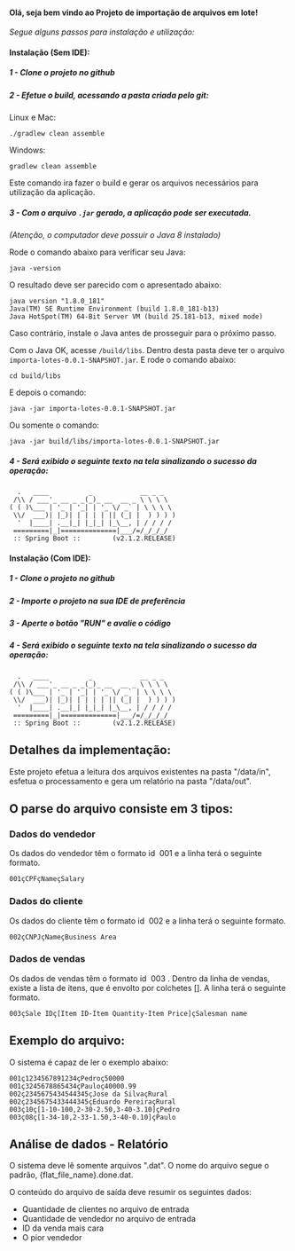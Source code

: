 #### Olá, seja bem vindo ao **Projeto de importação de arquivos em lote**!

_Segue alguns passos para instalação e utilização:_

#### Instalação (Sem IDE):

##### 1 - Clone o projeto no github

##### 2 - Efetue o build, acessando a pasta criada pelo git:

Linux e Mac:

`./gradlew clean assemble`

Windows:

`gradlew clean assemble`

Este comando ira fazer o build e gerar os arquivos necessários para utilização da aplicação.

##### 3 - Com o arquivo `.jar` gerado, a aplicação pode ser executada.

_(Atenção, o computador deve possuir o Java 8 instalado)_

Rode o comando abaixo para verificar seu Java:

`
java -version
`

O resultado deve ser parecido com o apresentado abaixo:

```
java version "1.8.0_181"
Java(TM) SE Runtime Environment (build 1.8.0_181-b13)
Java HotSpot(TM) 64-Bit Server VM (build 25.181-b13, mixed mode)
```

Caso contrário, instale o Java antes de prosseguir para o próximo passo.

Com o Java OK, acesse `/build/libs`. Dentro desta pasta deve ter o arquivo `importa-lotes-0.0.1-SNAPSHOT.jar`. 
E rode o comando abaixo:

`cd build/libs`

E depois o comando: 

`java -jar importa-lotes-0.0.1-SNAPSHOT.jar`

Ou somente o comando:

`java -jar build/libs/importa-lotes-0.0.1-SNAPSHOT.jar`

##### 4 - Será exibido o seguinte texto na tela sinalizando o sucesso da operação:

``` 
  .   ____          _            __ _ _
 /\\ / ___'_ __ _ _(_)_ __  __ _ \ \ \ \
( ( )\___ | '_ | '_| | '_ \/ _` | \ \ \ \
 \\/  ___)| |_)| | | | | || (_| |  ) ) ) )
  '  |____| .__|_| |_|_| |_\__, | / / / /
 =========|_|==============|___/=/_/_/_/
 :: Spring Boot ::        (v2.1.2.RELEASE)
```

#### Instalação (Com IDE):

##### 1 - Clone o projeto no github

##### 2 - Importe o projeto na sua IDE de preferência

##### 3 - Aperte o botão "RUN" e avalie o código

##### 4 - Será exibido o seguinte texto na tela sinalizando o sucesso da operação:

``` 
  .   ____          _            __ _ _
 /\\ / ___'_ __ _ _(_)_ __  __ _ \ \ \ \
( ( )\___ | '_ | '_| | '_ \/ _` | \ \ \ \
 \\/  ___)| |_)| | | | | || (_| |  ) ) ) )
  '  |____| .__|_| |_|_| |_\__, | / / / /
 =========|_|==============|___/=/_/_/_/
 :: Spring Boot ::        (v2.1.2.RELEASE)
```

## Detalhes da implementação:

Este projeto efetua a leitura dos arquivos existentes na pasta "/data/in", 
esfetua o processamento e gera um relatório na pasta "/data/out".

## O parse do arquivo consiste em 3 tipos:

### Dados do vendedor
Os dados do vendedor têm o formato id ​ 001​ e a linha terá o seguinte formato.

```
001çCPFçNameçSalary
```

### Dados do cliente
Os dados do cliente têm o formato id ​ 002​ e a linha terá o seguinte formato.

```
002çCNPJçNameçBusiness Area
```

### Dados de vendas
Os dados de vendas têm o formato id ​ 003​ . Dentro da linha de vendas, existe a lista
de itens, que é envolto por colchetes []. A linha terá o seguinte formato.


```
003çSale IDç[Item ID-Item Quantity-Item Price]çSalesman name
```

## Exemplo do arquivo:

O sistema é capaz de ler o exemplo abaixo:

```
001ç1234567891234çPedroç50000
001ç3245678865434çPauloç40000.99
002ç2345675434544345çJose da SilvaçRural
002ç2345675433444345çEduardo PereiraçRural
003ç10ç[1-10-100,2-30-2.50,3-40-3.10]çPedro
003ç08ç[1-34-10,2-33-1.50,3-40-0.10]çPaulo
```


## Análise de dados - Relatório

O sistema deve lê somente arquivos ".dat".
O nome do arquivo segue o padrão, {flat_file_name}.done.dat.

O conteúdo do arquivo de saída deve resumir os seguintes dados:
- Quantidade de clientes no arquivo de entrada
- Quantidade de vendedor no arquivo de entrada
- ID da venda mais cara
- O pior vendedor


